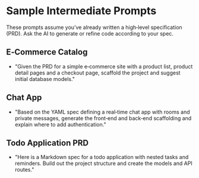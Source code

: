 # Sample Intermediate Prompts

These prompts assume you’ve already written a high‑level specification (PRD).  Ask the AI to generate or refine code according to your spec.

## E‑Commerce Catalog

- "Given the PRD for a simple e‑commerce site with a product list, product detail pages and a checkout page, scaffold the project and suggest initial database models."

## Chat App

- "Based on the YAML spec defining a real‑time chat app with rooms and private messages, generate the front‑end and back‑end scaffolding and explain where to add authentication."

## Todo Application PRD

- "Here is a Markdown spec for a todo application with nested tasks and reminders.  Build out the project structure and create the models and API routes."